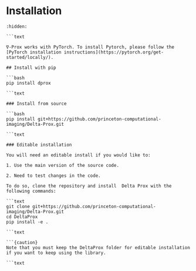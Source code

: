 # Installation

```{toctree}
:hidden:

```text

∇-Prox works with PyTorch. To install Pytorch, please follow the [PyTorch installation instructions](https://pytorch.org/get-started/locally/).

## Install with pip

```bash
pip install dprox

```text

### Install from source

```bash
pip install git+https://github.com/princeton-computational-imaging/Delta-Prox.git

```text

### Editable installation

You will need an editable install if you would like to:

1. Use the main version of the source code.

2. Need to test changes in the code.

To do so, clone the repository and install  Delta Prox with the following commands:

```text
git clone git+https://github.com/princeton-computational-imaging/Delta-Prox.git
cd DeltaProx
pip install -e .

```text

```{caution}
Note that you must keep the DeltaProx folder for editable installation if you want to keep using the library.

```text
